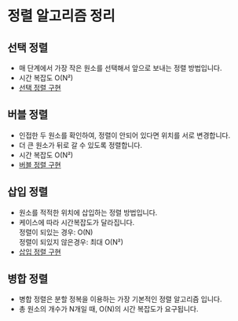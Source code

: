 # 정렬 알고리즘 정리

## 선택 정렬
  - 매 단계에서 가장 작은 원소를 선택해서 앞으로 보내는 정렬 방법입니다.
  - 시간 복잡도 O(N²)
  - [ 선택 정렬 구현 ](https://github.com/Seongseokwon/algorithm/blob/main/sorting/selection-sort.js) 
  

## 버블 정렬
  - 인접한 두 원소를 확인하여, 정렬이 안되어 있다면 위치를 서로 변경합니다.
  - 더 큰 원소가 뒤로 갈 수 있도록 정렬합니다.
  - 시간 복잡도 O(N²)
  - [ 버블 정렬 구현 ](https://github.com/Seongseokwon/algorithm/blob/main/sorting/bubble-sort.js) 


## 삽입 정렬
  - 원소를 적적한 위치에 삽입하는 정렬 방법입니다.
  - 케이스에 따라 시간복잡도가 달라집니다. <br>
    정렬이 되있는 경우: O(N) <br>
    정렬이 되있지 않은경우: 최대 O(N²) 
  - [ 삽입 정렬 구현 ](https://github.com/Seongseokwon/algorithm/blob/main/sorting/insertion-sort.js) 


## 병합 정렬
  - 병합 정렬은 분할 정복을 이용하는 가장 기본적인 정렬 알고리즘 입니다.
- 총 원소의 개수가 N개일 때, O(N)의 시간 복잡도가 요구됩니다.
